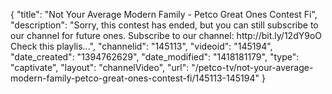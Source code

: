 {
    "title": "Not Your Average Modern Family - Petco Great Ones Contest Fi",
    "description": "Sorry, this contest has ended, but you can still subscribe to our channel for future ones. Subscribe to our channel: http:\/\/bit.ly\/12dY9oO Check this playlis...",
    "channelid": "145113",
    "videoid": "145194",
    "date_created": "1394762629",
    "date_modified": "1418181179",
    "type": "captivate",
    "layout": "channelVideo",
    "url": "\/petco-tv\/not-your-average-modern-family-petco-great-ones-contest-fi\/145113-145194"
}